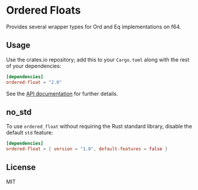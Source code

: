 # Ordered Floats

Provides several wrapper types for Ord and Eq implementations on f64.

## Usage

Use the crates.io repository; add this to your `Cargo.toml` along
with the rest of your dependencies:

```toml
[dependencies]
ordered-float = "2.0"
```

See the [API documentation](https://docs.rs/ordered-float) for further details.

## no_std

To use `ordered_float` without requiring the Rust standard library, disable
the default `std` feature:

```toml
[dependencies]
ordered-float = { version = "1.0", default-features = false }
```

## License

MIT
